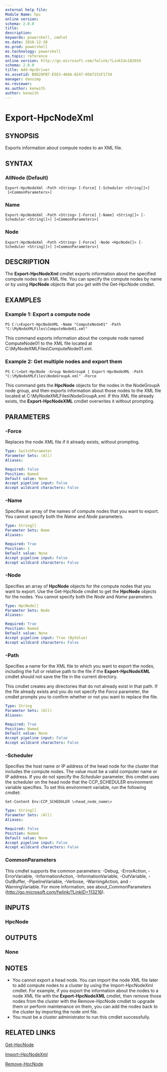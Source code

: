 ```yaml
---
external help file:
Module Name: hpc
online version:
schema: 2.0.0
title:
description:
keywords: powershell, cmdlet
ms.date: 2016-12-20
ms.prod: powershell
ms.technology: powershell
ms.topic: reference
online version: http://go.microsoft.com/fwlink/?LinkId=182659
schema: 2.0.0
title: Add-HpcDriver
ms.assetid: B0D29FB7-E5E3-466A-8247-05A7151F1734
manager: dansimp
ms.reviewer:
ms.author: kenwith
author: kenwith
---
```


# Export-HpcNodeXml

## SYNOPSIS
Exports information about  compute nodes to an XML file.

## SYNTAX

### AllNode (Default)
```
Export-HpcNodeXml -Path <String> [-Force] [-Scheduler <String[]>]
 [<CommonParameters>]
```

### Name
```
Export-HpcNodeXml -Path <String> [-Force] [-Name] <String[]> [-Scheduler <String[]>] [<CommonParameters>]
```

### Node
```
Export-HpcNodeXml -Path <String> [-Force] -Node <HpcNode[]> [-Scheduler <String[]>] [<CommonParameters>]
```

## DESCRIPTION
The **Export-HpcNodeXml** cmdlet exports information about the specified compute nodes to an XML file.
You can specify the compute nodes by name or by using **HpcNode** objects that you get with the Get-HpcNode cmdlet.

## EXAMPLES

### Example 1: Export a compute node
```
PS C:\>Export-HpcNodeXML -Name "ComputeNode01" -Path "C:\MyNodeXMLFiles\ComputeNode01.xml"
```

This command exports information about the compute node named ComputeNode01 to the XML file located at C:\MyNodeXMLFiles\ComputeNode01.xml.

### Example 2: Get multiple nodes and export them
```
PS C:\>Get-HpcNode -Group NodeGroupA | Export-HpcNodeXML -Path "C:\MyNodeXMLFiles\NodeGroupA.xml" -Force
```

This command gets the **HpcNode** objects for the nodes in the NodeGroupA node group, and then exports information about those nodes to the XML file located at C:\MyNodeXMLFiles\NodeGroupA.xml.
If this XML file already exists, the **Export-HpcNodeXML** cmdlet overwrites it without prompting.

## PARAMETERS

### -Force
Replaces the node XML file if it already exists, without prompting.

```yaml
Type: SwitchParameter
Parameter Sets: (All)
Aliases:

Required: False
Position: Named
Default value: None
Accept pipeline input: False
Accept wildcard characters: False
```

### -Name
Specifies an array of the names of compute nodes that you want to export.
You cannot specify both the *Name* and *Node* parameters.

```yaml
Type: String[]
Parameter Sets: Name
Aliases:

Required: True
Position: 1
Default value: None
Accept pipeline input: False
Accept wildcard characters: False
```

### -Node
Specifies an array of **HpcNode** objects for the compute nodes that you want to export.
Use the Get-HpcNode cmdlet to get the **HpcNode** objects for the nodes.
You cannot specify both the *Node* and *Name* parameters.

```yaml
Type: HpcNode[]
Parameter Sets: Node
Aliases:

Required: True
Position: Named
Default value: None
Accept pipeline input: True (ByValue)
Accept wildcard characters: False
```

### -Path
Specifies a name for the XML file to which you want to export the nodes, including the full or relative path to the file if the **Export-HpcNodeXML** cmdlet should not save the file in the current directory.

This cmdlet creates any directories that do not already exist in that path.
If the file already exists and you do not specify the *Force* parameter, the cmdlet prompts you to confirm whether or not you want to replace the file.

```yaml
Type: String
Parameter Sets: (All)
Aliases:

Required: True
Position: Named
Default value: None
Accept pipeline input: False
Accept wildcard characters: False
```

### -Scheduler
Specifies the host name or IP address of the head node for the cluster that includes the compute nodes.
The value must be a valid computer name or IP address.
If you do not specify the *Scheduler* parameter, this cmdlet uses the scheduler on the head node that the CCP_SCHEDULER environment variable specifies.
To set this environment variable, run the following cmdlet:

`Set-Content Env:CCP_SCHEDULER \<head_node_name\>`

```yaml
Type: String[]
Parameter Sets: (All)
Aliases:

Required: False
Position: Named
Default value: None
Accept pipeline input: False
Accept wildcard characters: False
```

### CommonParameters
This cmdlet supports the common parameters: -Debug, -ErrorAction, -ErrorVariable, -InformationAction, -InformationVariable, -OutVariable, -OutBuffer, -PipelineVariable, -Verbose, -WarningAction, and -WarningVariable. For more information, see about_CommonParameters (http://go.microsoft.com/fwlink/?LinkID=113216).

## INPUTS

### HpcNode

## OUTPUTS

### None

## NOTES
* You cannot export a head node. You can import the node XML file later to add compute nodes to a cluster by using the Import-HpcNodeXml cmdlet. For example, if you export the information about the nodes to a node XML file with the **Export-HpcNodeXML** cmdlet, then remove those nodes from the cluster with the Remove-HpcNode cmdlet to upgrade them or perform maintenance on them, you can add the nodes back to the cluster by importing the node xml file.
* You must be a cluster administrator to run this cmdlet successfully.

## RELATED LINKS

[Get-HpcNode](./Get-HpcNode.md)

[Import-HpcNodeXml](./Import-HpcNodeXml.md)

[Remove-HpcNode](./Remove-HpcNode.md)
